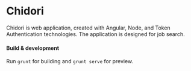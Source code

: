 # Chidori

Chidori is web application, created with Angular, Node, and Token Authentication technologies.
The application is designed for job search.

#### Build & development

Run `grunt` for building and `grunt serve` for preview.
